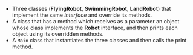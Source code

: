  - Three classes (**FlyingRobot**, **SwimmingRobot**, **LandRobot**) that implement the same _interface_ 
and override its methods.
- A class that has a method which receives as a parameter an object whose class implements the 
**Robot** interface, and then prints each object using its overridden methods.
- A `Main` class that instantiates the three classes and then calls the print method.
